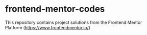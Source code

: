 # frontend-mentor-codes
This repository contains project solutions from the Frontend Mentor Platform (https://www.frontendmentor.io/).
